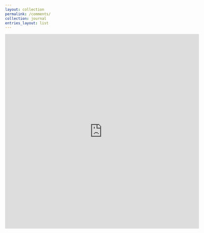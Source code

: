 ```yaml
---
layout: collection
permalink: /comments/
collection: journal
entries_layout: list
---
```



<iframe src="https://docs.google.com/forms/d/e/1FAIpQLSfUn1i6rcmNXVSOXcF8haPebi_6y-JTXLyn6x7obgkP4TWQ0w/viewform?embedded=true" width="640" height="644" frameborder="0" marginheight="0" marginwidth="0">Loading…</iframe>

